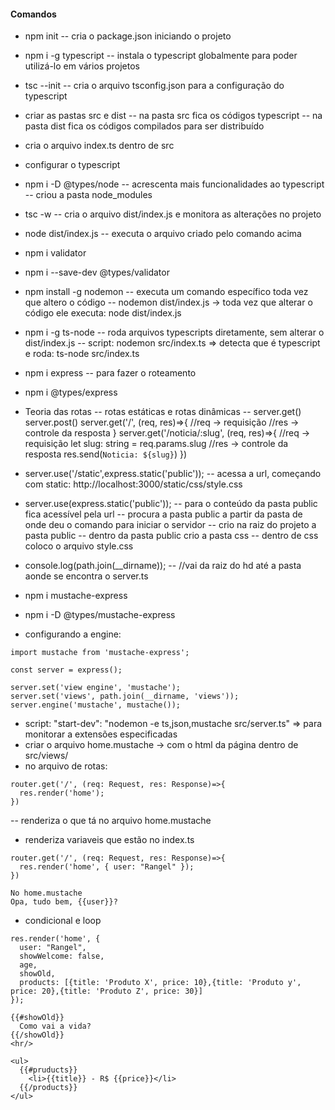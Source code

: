 #### Comandos
- npm init
  -- cria o package.json iniciando o projeto
- npm i -g typescript
  -- instala o typescript globalmente para poder utilizá-lo em vários projetos
- tsc --init 
  -- cria o arquivo tsconfig.json para a configuração do typescript
- criar as pastas src e dist
  -- na pasta src fica os códigos typescript
  -- na pasta dist fica os códigos compilados para ser distribuído
- cria o arquivo index.ts dentro de src
- configurar o typescript
- npm i -D @types/node
  -- acrescenta mais funcionalidades ao typescript
  -- criou a pasta node_modules
- tsc -w
  -- cria o arquivo dist/index.js e monitora as alterações no projeto
- node dist/index.js
  -- executa o arquivo criado pelo comando acima
- npm i validator
- npm i --save-dev @types/validator
- npm install -g nodemon
  -- executa um comando específico toda vez que altero o código
  -- nodemon dist/index.js -> toda vez que alterar o código ele executa: node dist/index.js
- npm i -g ts-node
  -- roda arquivos typescripts diretamente, sem alterar o dist/index.js
  -- script: nodemon src/index.ts => detecta que é typescript e roda: ts-node src/index.ts
- npm i express
  -- para fazer o roteamento
- npm i @types/express
- Teoria das rotas
  -- rotas estáticas e rotas dinâmicas
  -- server.get() server.post()
  server.get('/', (req, res)=>{
    //req -> requisição
    //res -> controle da resposta
  }
  server.get('/noticia/:slug', (req, res)=>{
    //req -> requisição
    let slug: string = req.params.slug
    //res -> controle da resposta
    res.send(`Noticia: ${slug}`)
  })

- server.use('/static',express.static('public'));
  -- acessa a url, começando com static: http://localhost:3000/static/css/style.css
- server.use(express.static('public'));
  -- para o conteúdo da pasta public fica acessível pela url
  -- procura a pasta public a partir da pasta de onde deu o comando para iniciar o servidor
  -- crio na raiz do projeto a pasta public
  -- dentro da pasta public crio a pasta css
  -- dentro de css coloco o arquivo style.css
  
- console.log(path.join(__dirname));
  -- //vai da raiz do hd até a pasta aonde se encontra o server.ts

- npm i mustache-express
- npm i -D @types/mustache-express
- configurando a engine:
```
import mustache from 'mustache-express';

const server = express();

server.set('view engine', 'mustache');
server.set('views', path.join(__dirname, 'views'));
server.engine('mustache', mustache());
```
- script: "start-dev": "nodemon -e ts,json,mustache src/server.ts" => para monitorar a extensões especificadas
- criar o arquivo home.mustache -> com o html da página dentro de src/views/
- no arquivo de rotas:
```
router.get('/', (req: Request, res: Response)=>{
  res.render('home');
})
```
  -- renderiza o que tá no arquivo home.mustache

- renderiza variaveis que estão no index.ts
```
router.get('/', (req: Request, res: Response)=>{
  res.render('home', { user: "Rangel" });
})
```
```
No home.mustache
Opa, tudo bem, {{user}}?
```
- condicional e loop
```
res.render('home', {
  user: "Rangel",
  showWelcome: false,
  age,
  showOld,
  products: [{title: 'Produto X', price: 10},{title: 'Produto y', price: 20},{title: 'Produto Z', price: 30}]
});
```

```
{{#showOld}}
  Como vai a vida?
{{/showOld}}
<hr/>

<ul>
  {{#pruducts}}
    <li>{{title}} - R$ {{price}}</li>
  {{/products}}
</ul>  
```
